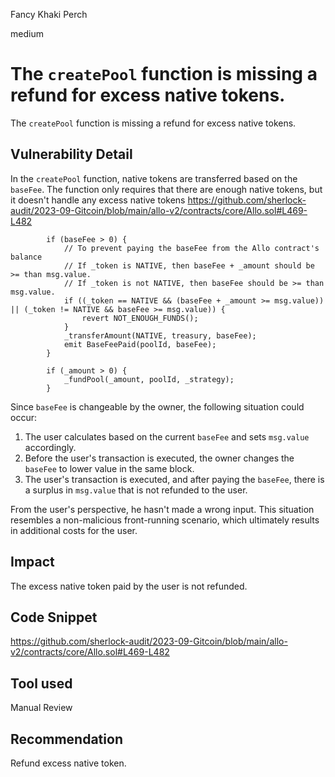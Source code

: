 Fancy Khaki Perch

medium

# The `createPool` function is missing a refund for excess native tokens.
The `createPool` function is missing a refund for excess native tokens.
## Vulnerability Detail
In the `createPool` function, native tokens are transferred based on the `baseFee`. The function only requires that there are enough native tokens, but it doesn't handle any excess native tokens
https://github.com/sherlock-audit/2023-09-Gitcoin/blob/main/allo-v2/contracts/core/Allo.sol#L469-L482
```solidity
        if (baseFee > 0) {
            // To prevent paying the baseFee from the Allo contract's balance
            // If _token is NATIVE, then baseFee + _amount should be >= than msg.value.
            // If _token is not NATIVE, then baseFee should be >= than msg.value.
            if ((_token == NATIVE && (baseFee + _amount >= msg.value)) || (_token != NATIVE && baseFee >= msg.value)) {
                revert NOT_ENOUGH_FUNDS();
            }
            _transferAmount(NATIVE, treasury, baseFee);
            emit BaseFeePaid(poolId, baseFee);
        }

        if (_amount > 0) {
            _fundPool(_amount, poolId, _strategy);
        }
```

Since `baseFee` is changeable by the owner, the following situation could occur:
1. The user calculates based on the current `baseFee` and sets `msg.value` accordingly.
2. Before the user's transaction is executed, the owner changes the `baseFee` to lower value in the same block.
3. The user's transaction is executed, and after paying the `baseFee`, there is a surplus in `msg.value` that is not refunded to the user.

From the user's perspective, he hasn't made a wrong input. This situation resembles a non-malicious front-running scenario, which ultimately results in additional costs for the user.
## Impact
The excess native token paid by the user is not refunded.
## Code Snippet
https://github.com/sherlock-audit/2023-09-Gitcoin/blob/main/allo-v2/contracts/core/Allo.sol#L469-L482
## Tool used

Manual Review

## Recommendation
Refund excess native token.